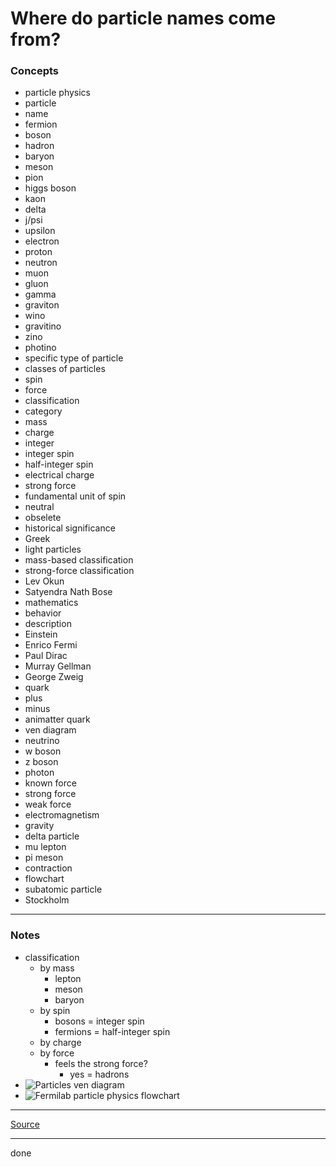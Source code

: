 # Where do particle names come from?

### Concepts

- particle physics
- particle
- name
- fermion
- boson
- hadron
- baryon
- meson
- pion
- higgs boson
- kaon
- delta
- j/psi
- upsilon
- electron
- proton
- neutron
- muon
- gluon
- gamma
- graviton
- wino
- gravitino
- zino
- photino
- specific type of particle
- classes of particles
- spin
- force
- classification
- category
- mass
- charge
- integer
- integer spin
- half-integer spin
- electrical charge
- strong force
- fundamental unit of spin
- neutral
- obselete
- historical significance
- Greek
- light particles
- mass-based classification
- strong-force classification
- Lev Okun
- Satyendra Nath Bose
- mathematics
- behavior
- description
- Einstein
- Enrico Fermi
- Paul Dirac
- Murray Gellman
- George Zweig
- quark
- plus
- minus
- animatter quark
- ven diagram
- neutrino
- w boson
- z boson
- photon
- known force
- strong force
- weak force
- electromagnetism
- gravity
- delta particle
- mu lepton
- pi meson
- contraction
- flowchart
- subatomic particle
- Stockholm

---

### Notes

- classification
    - by mass
        - lepton
        - meson
        - baryon
    - by spin
        - bosons = integer spin
        - fermions = half-integer spin
    - by charge
    - by force
        - feels the strong force?
            - yes = hadrons
- ![Particles ven diagram](https://i.pinimg.com/originals/20/e7/a8/20e7a8e30d11bdcb0e396c20611dc788.jpg)
- ![Fermilab particle physics flowchart](https://i.imgur.com/sq6J6Ac.jpg)

---

[Source](https://youtu.be/0WAltZYmiiw)

---

done